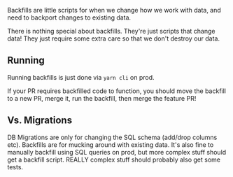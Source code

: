 Backfills are little scripts for when we change how we work with data, and need to backport changes to existing data.

There is nothing special about backfills. They're just scripts that change data! They just require some extra care so that we don't destroy our data.

## Running

Running backfills is just done via `yarn cli` on prod.

If your PR requires backfilled code to function, you should move the backfill to a new PR, merge it, run the backfill, then merge the feature PR!

## Vs. Migrations

DB Migrations are only for changing the SQL schema (add/drop columns etc).
Backfills are for mucking around with existing data. It's also fine to manually backfill using SQL queries on prod, but more complex stuff should get a backfill script. REALLY complex stuff should probably also get some tests.
